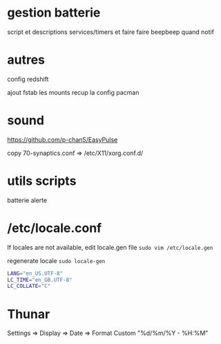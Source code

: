gestion batterie
================

script et descriptions services/timers et faire faire beepbeep quand notif

autres
======

config redshift

ajout fstab les mounts
recup la config pacman

# sound

<https://github.com/p-chan5/EasyPulse>

copy 70-synaptics.conf => /etc/X11/xorg.conf.d/

# utils scripts

batterie alerte

# /etc/locale.conf

If locales are not available, edit locale.gen file
`sudo vim /etc/locale.gen`

regenerate locale
`sudo locale-gen`

```bash
LANG="en_US.UTF-8"
LC_TIME="en_GB.UTF-8"
LC_COLLATE="C"
```

# Thunar

Settings => Display => Date => Format Custom "%d/%m/%Y - %H:%M"

